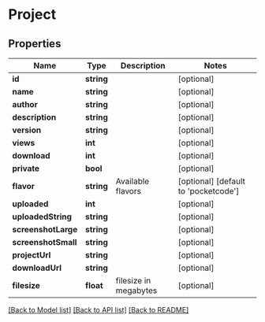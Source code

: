 # Project

## Properties
Name | Type | Description | Notes
------------ | ------------- | ------------- | -------------
**id** | **string** |  | [optional] 
**name** | **string** |  | [optional] 
**author** | **string** |  | [optional] 
**description** | **string** |  | [optional] 
**version** | **string** |  | [optional] 
**views** | **int** |  | [optional] 
**download** | **int** |  | [optional] 
**private** | **bool** |  | [optional] 
**flavor** | **string** | Available flavors | [optional] [default to 'pocketcode']
**uploaded** | **int** |  | [optional] 
**uploadedString** | **string** |  | [optional] 
**screenshotLarge** | **string** |  | [optional] 
**screenshotSmall** | **string** |  | [optional] 
**projectUrl** | **string** |  | [optional] 
**downloadUrl** | **string** |  | [optional] 
**filesize** | **float** | filesize in megabytes | [optional] 

[[Back to Model list]](../README.md#documentation-for-models) [[Back to API list]](../README.md#documentation-for-api-endpoints) [[Back to README]](../README.md)


